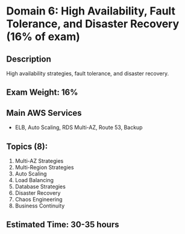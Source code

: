 # Domain 6: High Availability, Fault Tolerance, and Disaster Recovery (16% of exam)

## Description
High availability strategies, fault tolerance, and disaster recovery.

## Exam Weight: 16%

## Main AWS Services
- ELB, Auto Scaling, RDS Multi-AZ, Route 53, Backup

## Topics (8):
1. Multi-AZ Strategies
2. Multi-Region Strategies
3. Auto Scaling
4. Load Balancing
5. Database Strategies
6. Disaster Recovery
7. Chaos Engineering
8. Business Continuity

## Estimated Time: 30-35 hours
